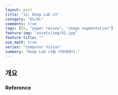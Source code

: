 ```yaml
---
layout: post
title: "12: Deep Lab v3"
category: "DS/DL"
comments: true
tags: [DS, "paper review", "image segmentation"]
feature-img: "assets/img/42.jpg"
feature-title: ""
use_math: true
series: "Computer Vision"
summary: "Deep Lab v3을 리뷰해본다."
---
```


## 개요

### Reference
